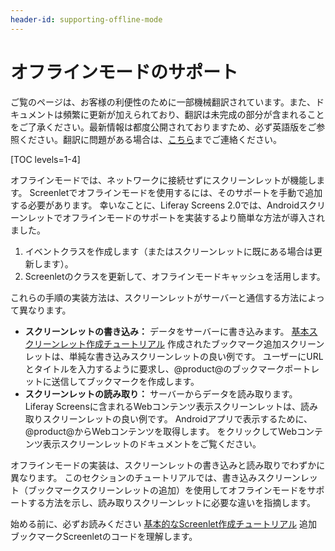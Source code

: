 ```yaml
---
header-id: supporting-offline-mode
---
```


# オフラインモードのサポート

<p class="alert alert-info"><span class="wysiwyg-color-blue120">ご覧のページは、お客様の利便性のために一部機械翻訳されています。また、ドキュメントは頻繁に更新が加えられており、翻訳は未完成の部分が含まれることをご了承ください。最新情報は都度公開されておりますため、必ず英語版をご参照ください。翻訳に問題がある場合は、<a href="mailto:support-content-jp@liferay.com">こちら</a>までご連絡ください。</span></p>

[TOC levels=1-4]

オフラインモードでは、ネットワークに接続せずにスクリーンレットが機能します。 Screenletでオフラインモードを使用するには、そのサポートを手動で追加する必要があります。 幸いなことに、Liferay Screens 2.0では、Androidスクリーンレットでオフラインモードのサポートを実装するより簡単な方法が導入されました。

1.  イベントクラスを作成します（またはスクリーンレットに既にある場合は更新します）。
2.  Screenletのクラスを更新して、オフラインモードキャッシュを活用します。

これらの手順の実装方法は、スクリーンレットがサーバーと通信する方法によって異なります。

  - **スクリーンレットの書き込み：** データをサーバーに書き込みます。 [基本スクリーンレット作成チュートリアル](/docs/7-1/tutorials/-/knowledge_base/t/creating-android-screenlets) 作成されたブックマーク追加スクリーンレットは、単純な書き込みスクリーンレットの良い例です。 ユーザーにURLとタイトルを入力するように要求し、@product@のブックマークポートレットに送信してブックマークを作成します。
  - **スクリーンレットの読み取り：** サーバーからデータを読み取ります。 Liferay Screensに含まれるWebコンテンツ表示スクリーンレットは、読み取りスクリーンレットの良い例です。 Androidアプリで表示するために、@product@からWebコンテンツを取得します。 [](/docs/7-1/reference/-/knowledge_base/r/webcontentdisplayscreenlet-for-android) をクリックしてWebコンテンツ表示スクリーンレットのドキュメントをご覧ください。

オフラインモードの実装は、スクリーンレットの書き込みと読み取りでわずかに異なります。 このセクションのチュートリアルでは、書き込みスクリーンレット（ブックマークスクリーンレットの追加）を使用してオフラインモードをサポートする方法を示し、読み取りスクリーンレットに必要な違いを指摘します。

始める前に、必ずお読みください [基本的なScreenlet作成チュートリアル](/docs/7-1/tutorials/-/knowledge_base/t/creating-android-screenlets) 追加ブックマークScreenletのコードを理解します。
